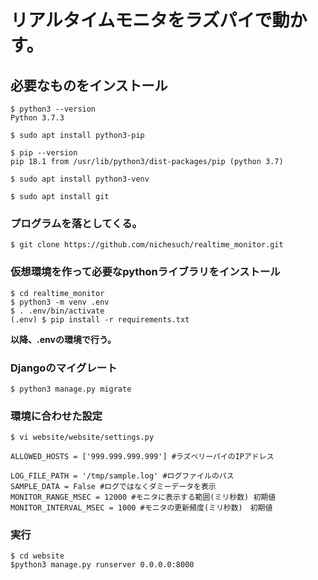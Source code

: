 # リアルタイムモニタをラズパイで動かす。

## 必要なものをインストール
```
$ python3 --version
Python 3.7.3

$ sudo apt install python3-pip

$ pip --version
pip 18.1 from /usr/lib/python3/dist-packages/pip (python 3.7)

$ sudo apt install python3-venv

$ sudo apt install git
```

### プログラムを落としてくる。
```
$ git clone https://github.com/nichesuch/realtime_monitor.git
```

### 仮想環境を作って必要なpythonライブラリをインストール
```
$ cd realtime_monitor
$ python3 -m venv .env
$ . .env/bin/activate
(.env) $ pip install -r requirements.txt
```
**以降、.envの環境で行う。**

### Djangoのマイグレート
```
$ python3 manage.py migrate
```

### 環境に合わせた設定
```
$ vi website/website/settings.py

ALLOWED_HOSTS = ['999.999.999.999'] #ラズベリーパイのIPアドレス

LOG_FILE_PATH = '/tmp/sample.log' #ログファイルのパス
SAMPLE_DATA = False #ログではなくダミーデータを表示
MONITOR_RANGE_MSEC = 12000 #モニタに表示する範囲(ミリ秒数) 初期値
MONITOR_INTERVAL_MSEC = 1000 #モニタの更新頻度(ミリ秒数)　初期値
```

### 実行
```
$ cd website
$python3 manage.py runserver 0.0.0.0:8000
```
